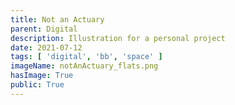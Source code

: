 ```yaml
---
title: Not an Actuary
parent: Digital
description: Illustration for a personal project
date: 2021-07-12
tags: [ 'digital', 'bb', 'space' ]
imageName: notAnActuary_flats.png
hasImage: True
public: True
---
```

